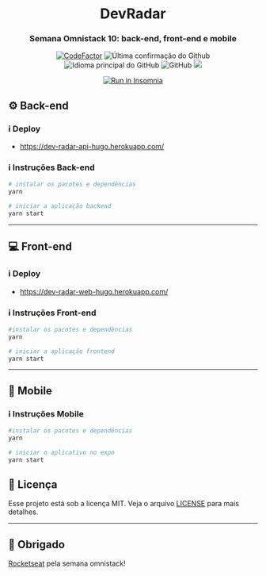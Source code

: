 <h1 align="center">
  DevRadar
</h1>

<h3 align="center">
  Semana Omnistack 10: back-end, front-end e mobile
</h3>

<p align = "center">
<a href="https://www.codefactor.io/repository/github/hugo-marcelo/dev-radar"><img src="https://www.codefactor.io/repository/github/hugo-marcelo/dev-radar/badge" alt="CodeFactor" /></a>
<img alt = "Última confirmação do Github" src = "https://img.shields.io/github/last-commit/hugo-marcelo/dev-radar">
<img alt = "Idioma principal do GitHub" src = "https://img.shields.io/github/languages/top/hugo-marcelo/dev-radar">
<img alt = "GitHub" src = "https://img.shields.io/github/license/hugo-marcelo/dev-radar.svg">
<a href="https://www.codacy.com/manual/hugo-marcelo/dev-radar?utm_source=github.com&amp;utm_medium=referral&amp;utm_content=hugo-marcelo/dev-radar&amp;utm_campaign=Badge_Grade"><img src="https://api.codacy.com/project/badge/Grade/147d0b2836734c79b7ee5ea035f065b4"/></a>
</p>

<p align="center">
  <a href="https://insomnia.rest/run/?label=DevRadar&uri=https://raw.githubusercontent.com/hugo-marcelo/dev-radar/master/backend/Insomnia.json" target="_blank"><img src="https://insomnia.rest/images/run.svg" alt="Run in Insomnia"></a>
</p>

## :gear: Back-end

### :information_source: Deploy

- https://dev-radar-api-hugo.herokuapp.com/

### :information_source: Instruções Back-end

```bash
# instalar os pacotes e dependências
yarn

# iniciar a aplicação backend
yarn start
```

---

## :computer: Front-end

### :information_source: Deploy

- https://dev-radar-web-hugo.herokuapp.com/

### :information_source: Instruções Front-end

```bash
#instalar os pacotes e dependências
yarn

# iniciar a aplicação frontend
yarn start
```

---

## :iphone: Mobile

### :information_source: Instruções Mobile

```bash
#instalar os pacotes e dependências
yarn

# iniciar o aplicativo no expo
yarn start
```

## :memo: Licença

Esse projeto está sob a licença MIT. Veja o arquivo [LICENSE](LICENSE) para mais detalhes.

---

## :clap: Obrigado

[Rocketseat](https://rocketseat.com.br/) pela semana omnistack!
